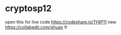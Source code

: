# cryptosp12
open this for live code https://codeshare.io/1Y4P11
new https://collabedit.com/ghuav
fr
